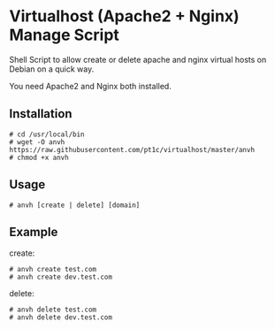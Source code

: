 # Virtualhost (Apache2 + Nginx) Manage Script
Shell Script to allow create or delete apache and nginx virtual hosts on Debian on a quick way.

You need Apache2 and Nginx both installed.

## Installation ##
	# cd /usr/local/bin
	# wget -O anvh https://raw.githubusercontent.com/pt1c/virtualhost/master/anvh
	# chmod +x anvh
  
## Usage ##
	# anvh [create | delete] [domain]

## Example ##
create:

	# anvh create test.com
	# anvh create dev.test.com
	
delete:

	# anvh delete test.com
	# anvh delete dev.test.com
